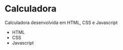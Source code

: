 # Calculadora
Calculadora desenvolvida em HTML, CSS e Javascript
<br>
<ul>
  <li>HTML</li>  
  <li>CSS</li>
  <li>Javascript</li>

  
</ul>




